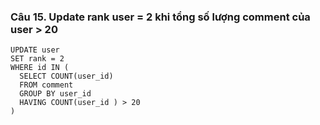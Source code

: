 ### Câu 15. Update rank user = 2 khi tổng số lượng comment của user > 20
```
UPDATE user
SET rank = 2
WHERE id IN (
  SELECT COUNT(user_id)
  FROM comment
  GROUP BY user_id
  HAVING COUNT(user_id ) > 20
)
```